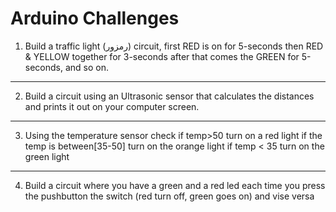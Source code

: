 # Arduino Challenges

1. Build a traffic light (رمزور) circuit, first RED is on for 5-seconds then RED & YELLOW together for 3-seconds after that comes the GREEN for 5-seconds, and so on.
***
2. Build a circuit using an Ultrasonic sensor that calculates the distances and prints it out on your computer screen.
***
3. Using the temperature sensor check if temp>50 turn on a red light if the temp is between[35-50] turn on the orange light if temp < 35 turn on the green light
***
4. Build a circuit where you have a green and a red led each time you press the pushbutton the switch (red turn off, green goes on) and vise versa
